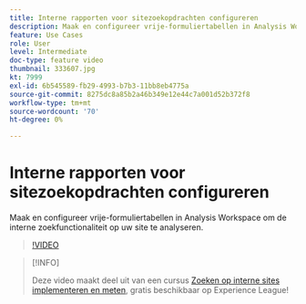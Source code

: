 ```yaml
---
title: Interne rapporten voor sitezoekopdrachten configureren
description: Maak en configureer vrije-formuliertabellen in Analysis Workspace om de interne zoekfunctionaliteit op uw site te analyseren.
feature: Use Cases
role: User
level: Intermediate
doc-type: feature video
thumbnail: 333607.jpg
kt: 7999
exl-id: 6b545589-fb29-4993-b7b3-11bb8eb4775a
source-git-commit: 8275dc8a85b2a46b349e12e44c7a001d52b372f8
workflow-type: tm+mt
source-wordcount: '70'
ht-degree: 0%

---
```


# Interne rapporten voor sitezoekopdrachten configureren

Maak en configureer vrije-formuliertabellen in Analysis Workspace om de interne zoekfunctionaliteit op uw site te analyseren.

>[!VIDEO](https://video.tv.adobe.com/v/333607/?quality=12&learn=on)

>[!INFO]
>
> Deze video maakt deel uit van een cursus [Zoeken op interne sites implementeren en meten](https://experienceleague.adobe.com/?recommended=Analytics-U-1-2021.1.search), gratis beschikbaar op Experience League!